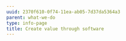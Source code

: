 ```yaml
---
uuid: 2370f610-0f74-11ea-ab05-7d37da5364a3
parent: what-we-do
type: info-page
title: Create value through software
---
```


